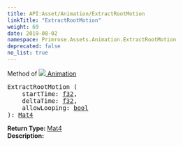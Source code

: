 ```yaml
---
title: API:Asset/Animation/ExtractRootMotion
linkTitle: "ExtractRootMotion"
weight: 69
date: 2019-08-02
namespace: Primrose.Assets.Animation.ExtractRootMotion
deprecated: false
no_list: true
---
```

Method of <a href="/docs/api-reference/Class/Animation"><img src="/icons/silk/film.png"/>&nbsp;Animation</a>
<pre class="method-declaration">
ExtractRootMotion (
    startTime: <a class="type" href="/docs/api-reference/System/Primitives#single">f32</a>,
    deltaTime: <a class="type" href="/docs/api-reference/System/Primitives#single">f32</a>,
    allowLooping: <a class="type" href="/docs/api-reference/System/Primitives#boolean">bool</a>
): <a class="type" href="/docs/api-reference/DataType/Mat4">Mat4</a></pre>
<b>Return Type: </b>
<a class="type" href="/docs/api-reference/DataType/Mat4">Mat4</a>
<br/>
<b>Description: </b>